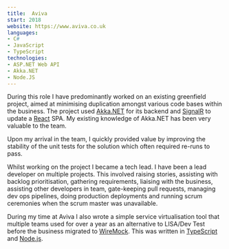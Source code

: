 ```yaml
---
title:  Aviva
start: 2018
website: https://www.aviva.co.uk
languages:
- C#
- JavaScript
- TypeScript
technologies:
- ASP.NET Web API
- Akka.NET
- Node.JS
---
```


During this role I have predominantly worked on an existing greenfield project, aimed at minimising duplication amongst various code bases within the business. The project used [Akka.NET][akka] for its backend and [SignalR][signal r] to update a [React][react] SPA. My existing knowledge of Akka.NET has been very valuable to the team.

Upon my arrival in the team, I quickly provided value by improving the stability of the unit tests for the solution which often required re-runs to pass.

Whilst working on the project I became a tech lead. I have been a lead developer on multiple projects. This involved raising stories, assisting with backlog prioritisation, gathering requirements, liaising with the business, assisting other developers in team, gate-keeping pull requests, managing dev ops pipelines, doing production deployments and running scrum ceremonies when the scrum master was unavailable.

During my time at Aviva I also wrote a simple service virtualisation tool that multiple teams used for over a year as an alternative to LISA/Dev Test before the business migrated to [WireMock][wiremock]. This was written in [TypeScript][typescript] and [Node.js][node].

[akka]: http://getakka.net
[signal r]: https://www.asp.net/signalr
[react]: https://reactjs.org
[lisa]: https://www.ca.com/gb/collateral/slideshare/devtest-portfolio-overview.html
[typescript]: https://www.typescriptlang.org
[node]: https://nodejs.org
[wiremock]: http://wiremock.org
